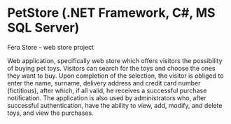 # PetStore (.NET Framework, C#, MS SQL Server)
Fera Store - web store project

Web application, specifically web store which offers visitors the possibility of buying pet toys. Visitors can search for the toys and choose the ones they want to buy. Upon completion of the selection, the visitor is obliged to enter the name, surname, delivery address and credit card number (fictitious), after which, if all valid, he receives a successful purchase notification.
The application is also used by administrators who, after successful authentication, have the ability to view, add, modify, and delete toys, and view the purchases.
